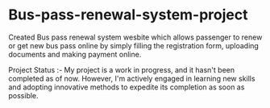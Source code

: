 # Bus-pass-renewal-system-project

Created Bus pass renewal system wesbite which allows passenger to renew or get new bus pass online by simply filling the registration form, uploading
documents and making payment online.

Project Status :- 
My project is a work in progress, and it hasn't been completed as of now. However, I'm actively engaged in learning new skills and adopting innovative methods to expedite its completion as soon as possible.
